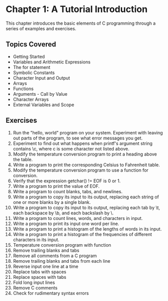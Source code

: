 # Chapter 1: A Tutorial Introduction

This chapter introduces the basic elements of C programming through a series of examples and exercises.

## Topics Covered
- Getting Started
- Variables and Arithmetic Expressions
- The for statement
- Symbolic Constants
- Character Input and Output
- Arrays
- Functions
- Arguments - Call by Value
- Character Arrays
- External Variables and Scope

## Exercises
1. Run the "hello, world" program on your system. Experiment with leaving out parts of the program, to see what error messages you get.
2. Experiment to find out what happens when printf's argument string contains \c, where c is some character not listed above.
3. Modify the temperature conversion program to print a heading above the table.
4. Write a program to print the corresponding Celsius to Fahrenheit table.
5. Modify the temperature conversion program to use a function for conversion.
6. Verify that the expression getchar() != EOF is 0 or 1.
7. Write a program to print the value of EOF.
8. Write a program to count blanks, tabs, and newlines.
9. Write a program to copy its input to its output, replacing each string of one or more blanks by a single blank.
10. Write a program to copy its input to its output, replacing each tab by \t, each backspace by \b, and each backslash by \\\.
11. Write a program to count lines, words, and characters in input.
12. Write a program to print its input one word per line.
13. Write a program to print a histogram of the lengths of words in its input.
14. Write a program to print a histogram of the frequencies of different characters in its input.
15. Temperature conversion program with function
16. Remove trailing blanks and tabs
17. Remove all comments from a C program
18. Remove trailing blanks and tabs from each line
19. Reverse input one line at a time
20. Replace tabs with spaces
21. Replace spaces with tabs
22. Fold long input lines
23. Remove C comments
24. Check for rudimentary syntax errors 